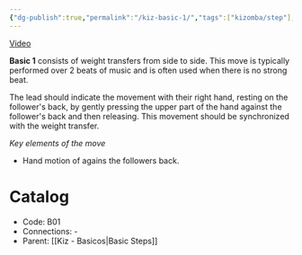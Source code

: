 ```yaml
---
{"dg-publish":true,"permalink":"/kiz-basic-1/","tags":["kizomba/step"],"created":"2024-09-16T15:32:26.583-04:00","updated":"2025-06-05T09:17:10.556-04:00"}
---
```



[Video](https://youtu.be/zRWbFeUZw6w)

**Basic 1** consists of weight transfers from side to side. This move is typically performed over 2 beats of music and is often used when there is no strong beat.

The lead should indicate the movement with their right hand, resting on the follower's back, by gently pressing the upper part of the hand against the follower's back and then releasing. This movement should be synchronized with the weight transfer.

*Key elements of the move*
- Hand motion of agains the followers back.

# Catalog

- Code: B01
- Connections: -
- Parent: [[Kiz - Basicos\|Basic Steps]]
